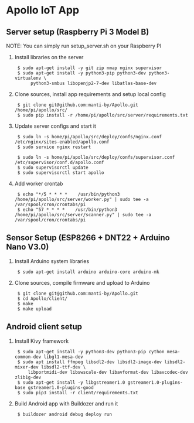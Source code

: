 Apollo IoT App
==============


Server setup (Raspberry Pi 3 Model B)
-------------------------------------

NOTE: You can simply run setup_server.sh on your Raspberry PI

1. Install libraries on the server

        $ sudo apt-get install -y git zip nmap nginx supervisor
        $ sudo apt-get install -y python3-pip python3-dev python3-virtualenv \
             python3-smbus libopenjp2-7-dev libatlas-base-dev


2. Clone sources, install app requirements and setup local config

        $ git clone git@github.com:manti-by/Apollo.git /home/pi/apollo/src/
        $ sudo pip install -r /home/pi/apollo/src/server/requirements.txt


3. Update server configs and start it

        $ sudo ln -s home/pi/apollo/src/deploy/confs/nginx.conf /etc/nginx/sites-enabled/apollo.conf
        $ sudo service nginx restart

        $ sudo ln -s home/pi/apollo/src/deploy/confs/supervisor.conf /etc/supervisor/conf.d/apollo.conf
        $ sudo supervisorctl update
        $ sudo supervisorctl start apollo


4. Add worker crontab

        $ echo "*/5 * * * *    /usr/bin/python3 /home/pi/apollo/src/server/worker.py" | sudo tee -a /var/spool/cron/crontabs/pi
        $ echo "57 * * * *    /usr/bin/python3 /home/pi/apollo/src/server/scanner.py" | sudo tee -a /var/spool/cron/crontabs/pi



Sensor Setup (ESP8266 + DNT22 + Arduino Nano V3.0)
--------------------------------------------------

1. Install Arduino system libraries 

        $ sudo apt-get install arduino arduino-core arduino-mk


2. Clone sources, compile firmware and upload to Arduino 

        $ git clone git@github.com:manti-by/Apollo.git
        $ cd Apollo/client/
        $ make
        $ make upload


Android client setup
--------------------

1. Install Kivy framework

        $ sudo apt-get install -y python3-dev python3-pip cython mesa-common-dev libgl1-mesa-dev
        $ sudo apt install ffmpeg libsdl2-dev libsdl2-image-dev libsdl2-mixer-dev libsdl2-ttf-dev \
            libportmidi-dev libswscale-dev libavformat-dev libavcodec-dev zlib1g-dev
        $ sudo apt-get install -y libgstreamer1.0 gstreamer1.0-plugins-base gstreamer1.0-plugins-good
        $ sudo pip3 install -r client/requirements.txt


2. Build Android app with Buildozer and run it

        $ buildozer android debug deploy run